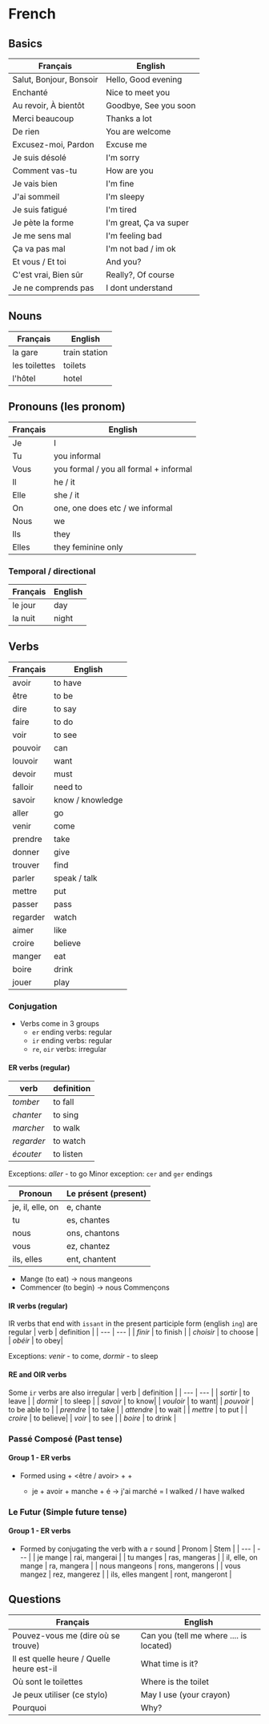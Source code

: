 # French

## Basics

| Français                | English                |
| ----------------------- | ---------------------- |
| Salut, Bonjour, Bonsoir | Hello, Good evening    |
| Enchanté                | Nice to meet you       |
| Au revoir, À bientôt    | Goodbye, See you soon  |
| Merci beaucoup          | Thanks a lot           |
| De rien                 | You are welcome        |
| Excusez-moi, Pardon     | Excuse me              |
| Je suis désolé          | I'm sorry              |
| Comment vas-tu          | How are you            |
| Je vais bien            | I'm fine               |
| J'ai sommeil            | I'm sleepy             |
| Je suis fatigué         | I'm tired              |
| Je pète la forme        | I'm great, Ça va super |
| Je me sens mal          | I'm feeling bad        |
| Ça va pas mal           | I'm not bad / im ok    |
| Et vous / Et toi        | And you?               |
| C'est vrai, Bien sûr    | Really?, Of course     |
| Je ne comprends pas     | I dont understand      |

## Nouns

| Français      | English       |
| ------------- | ------------- |
| la gare       | train station |
| les toilettes | toilets       |
| l'hôtel       | hotel         |

## Pronouns (les pronom)
| Français      | English       |
| ------------- | ------------- |
| Je | I |
| Tu | you informal |
| Vous | you formal / you all formal + informal |
| Il | he / it |
| Elle | she / it |
| On | one, one does etc / we informal |
| Nous | we |
| Ils | they |
| Elles | they feminine only |

### Temporal / directional

| Français | English |
| -------- | ------- |
| le jour  | day     |
| la nuit  | night   |

## Verbs

| Français | English          |
| -------- | ---------------- |
| avoir    | to have          |
| être     | to be            |
| dire     | to say           |
| faire    | to do            |
| voir     | to see           |
| pouvoir  | can              |
| louvoir  | want             |
| devoir   | must             |
| falloir  | need to          |
| savoir   | know / knowledge |
| aller    | go               |
| venir    | come             |
| prendre  | take             |
| donner   | give             |
| trouver  | find             |
| parler   | speak / talk     |
| mettre   | put              |
| passer   | pass             |
| regarder | watch            |
| aimer    | like             |
| croire   | believe          |
| manger   | eat              |
| boire    | drink            |
| jouer    | play             |

### Conjugation
* Verbs come in 3 groups
  - `er` ending verbs: regular
  - `ir` ending verbs: regular
  - `re`, `oir` verbs: irregular

#### ER verbs (regular)
| verb | definition |
| --- | --- |
| _tomber_ | to fall|
| _chanter_ | to sing|
| _marcher_ | to walk|
| _regarder_ |to watch|
| _écouter_ | to listen|

Exceptions: _aller_ - to go
Minor exception: `cer` and `ger` endings

| Pronoun | Le présent (present) | 
| --- | --- |
| je, il, elle, on | e, chante | 
| tu | es, chantes |
| nous | ons, chantons |
| vous | ez, chantez |
| ils, elles | ent, chantent |

* Mange (to eat) -> nous mangeons
* Commencer (to begin) -> nous Commençons 

#### IR verbs (regular)
IR verbs that end with `issant` in the present participle form (english `ing`) are regular
| verb | definition |
| --- | --- | 
| _finir_ | to finish |
| _choisir_ | to choose |
| _obéir_ | to obey|

Exceptions: _venir_ - to come, _dormir_ - to sleep

#### RE and OIR verbs
Some `ir` verbs are also irregular
| verb | definition |
| --- | --- |
| _sortir_ | to leave |
| _dormir_ | to sleep |
| _savoir_ | to know|
| _vouloir_ | to want|
| _pouvoir_ | to be able to |
| _prendre_ | to take |
| _attendre_ | to wait |
| _mettre_ | to put |
| _croire_ | to believe| 
| _voir_ | to see |
| _boire_ | to drink |

### Passé Composé (Past tense)
#### Group 1 - ER verbs
* Formed using <subject pronoun> + <être / avoir> + <present tense verb> + <past participle>
  - je + avoir + manche + é -> j'ai marché = I walked / I have walked
 
### Le Futur (Simple future tense)
#### Group 1 - ER verbs
* Formed by conjugating the verb with a `r` sound 
| Pronom | Stem |
| --- | --- |
| je mange | rai, mangerai |
| tu manges | ras, mangeras |
| il, elle, on mange | ra, mangera |
| nous mangeons | rons, mangerons |
| vous mangez | rez, mangerez |
| ils, elles mangent | ront, mangeront |


## Questions

| Français                                  | English                                 |
| ----------------------------------------- | --------------------------------------- |
| Pouvez-vous me (dire où se trouve)        | Can you (tell me where .... is located) |
| Il est quelle heure / Quelle heure est-il | What time is it?                        |
| Où sont le toilettes                      | Where is the toilet                     |
| Je peux utiliser (ce stylo)               | May I use (your crayon)                 |
| Pourquoi                                  | Why?                                    |
